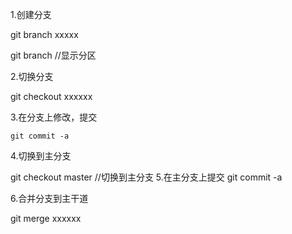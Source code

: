 1.创建分支

   git branch xxxxx

   git branch //显示分区

2.切换分支

   git checkout xxxxxx

3.在分支上修改，提交

    git commit -a

4.切换到主分支

   git checkout master //切换到主分支
5.在主分支上提交
   git commit -a

6.合并分支到主干道

   git merge xxxxxx 
